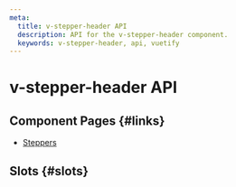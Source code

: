 ```yaml
---
meta:
  title: v-stepper-header API
  description: API for the v-stepper-header component.
  keywords: v-stepper-header, api, vuetify
---
```


# v-stepper-header API

<entry-ad />

## Component Pages {#links}

- [Steppers](components/steppers)

## Slots {#slots}

<api-section name="v-stepper-header" section="slots" />

<backmatter />

